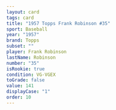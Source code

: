 ```yaml
---
layout: card
tags: card
title: "1957 Topps Frank Robinson #35"
sport: Baseball
year: "1957"
brand: Topps
subset: ""
player: Frank Robinson
lastName: Robinson
number: "35"
isRookie: true
condition: VG-VGEX
toGrade: false
value: 141
displayCase: "1"
order: 10
---
```

